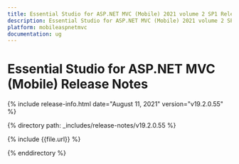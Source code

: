```yaml
---
title: Essential Studio for ASP.NET MVC (Mobile) 2021 volume 2 SP1 Release Notes  
description: Essential Studio for ASP.NET MVC (Mobile) 2021 volume 2 SP1 Release Notes  
platform: mobileaspnetmvc
documentation: ug
---
```


# Essential Studio for ASP.NET MVC (Mobile)  Release Notes  

{% include release-info.html date="August 11, 2021"  version="v19.2.0.55" %} 


{% directory path: _includes/release-notes/v19.2.0.55 %}

{% include {{file.url}} %}

{% enddirectory %}